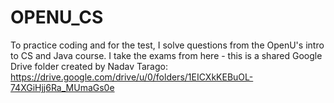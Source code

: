 # OPENU_CS

To practice coding and for the test, I solve questions from the OpenU's intro to CS and Java course.
I take the exams from here - this is a shared Google Drive folder created by Nadav Tarago:
https://drive.google.com/drive/u/0/folders/1EICXkKEBuOL-74XGiHjj6Ra_MUmaGs0e

